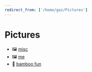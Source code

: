 ```yaml
---
redirect_from: ['/home/gaz/Pictures']
---
```

# Pictures

* 🖼️ [misc](misc)
* 🖼️ [me](me)
* 🎨 [bamboo fun](wacom)

